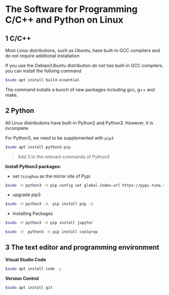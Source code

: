 # The Software for Programming C/C++ and  Python on Linux

## 1 C/C++

Most Linux distributions, such as Ubuntu, have built-in GCC compilers and do not require additional installation

If you use the Debian/Ubuntu distribution do not has built-in GCC compilers. you can install the folloing command
 
```bash 
$sudo apt install build-essential
```
The command installs a bunch of new packages including gcc, g++ and make.

## 2 Python

All Linux distributions have built-in Python2 and Python3. However, it is incomplete

For Python3, we need to be supplemented with `pip3`

```bash
$sudo apt install python3-pip
```

>  Add 3 to the relevant commands of Python3

**Install Python3 packages:**

* set `tsinghua` as the mirror site of Pypi

```bash
$sudo -H python3 -m pip config set global.index-url https://pypi.tuna.tsinghua.edu.cn/simple
```

* upgrade pip3

```bash
$sudo -H python3 -m  pip install pip -U
```
* Installing Packages

```bash
$sudo -H python3 -m pip install jupyter 
```

```bash
$sudo -H  python3 -m pip install coolprop 
```

## 3 The text editor and programming environment

**Visual Studio Code**

```bash
$sudo apt install code -y
```

**Version Control**

```bash 
$sudo apt install git
```
